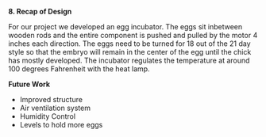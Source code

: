 <b>8. Recap of Design</b>

For our project we developed an egg incubator. The eggs sit inbetween wooden rods and the entire component is pushed and pulled by the motor 4 inches each direction. The eggs need to be turned for 18 out of the 21 day style so that the embryo will remain in the center of the egg until the chick has mostly developed. The incubator regulates the temperature at around 100 degrees Fahrenheit with the heat lamp.

<b>Future Work</b>

<ul>

<li>Improved structure</li>
<li>Air ventilation system</li>
<li>Humidity Control</li>
<li>Levels to hold more eggs</li>

</ul>
